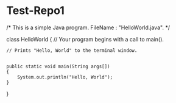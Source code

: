 # Test-Repo1
/* This is a simple Java program. 
   FileName : "HelloWorld.java". */
   
   
class HelloWorld 
{ 
    // Your program begins with a call to main(). 
    
    // Prints "Hello, World" to the terminal window. 
    
    
    public static void main(String args[]) 
    { 
        System.out.println("Hello, World"); 
    } 
} 
